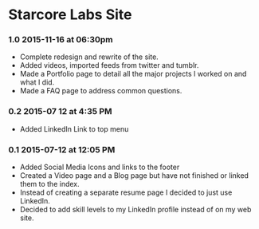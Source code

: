 # Starcore Labs Site

### 1.0 2015-11-16 at 06:30pm
* Complete redesign and rewrite of the site.
* Added videos, imported feeds from twitter and tumblr.
* Made a Portfolio page to detail all the major projects I worked on and what I did.
* Made a FAQ page to address common questions.

### 0.2 2015-07 12 at 4:35 PM
* Added LinkedIn Link to top menu

### 0.1 2015-07-12 at 12:05 PM
* Added Social Media Icons and links to the footer
* Created a Video page and a Blog page but have not finished or linked them to the index.
* Instead of creating a separate resume page I decided to just use LinkedIn. 
* Decided to add skill levels to my LinkedIn profile instead of on my web site.